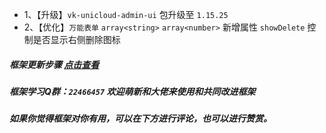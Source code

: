 * 1、【升级】`vk-unicloud-admin-ui` 包升级至 `1.15.25`
* 2、【优化】`万能表单` `array<string>` `array<number>` 新增属性 `showDelete` 控制是否显示右侧删除图标


##### 框架更新步骤 [点击查看](https://vkdoc.fsq.pub/admin/1/update.html)
##### 框架学习Q群：`22466457` 欢迎萌新和大佬来使用和共同改进框架

##### 如果你觉得框架对你有用，可以在下方进行评论，也可以进行赞赏。
